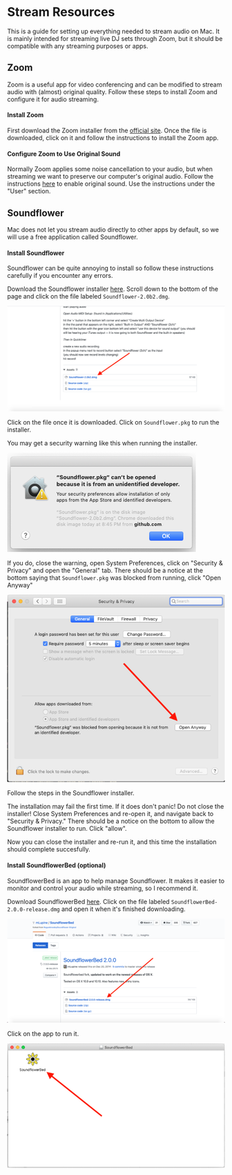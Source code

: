 # Stream Resources
This is a guide for setting up everything needed to stream audio on Mac.
It is mainly intended for streaming live DJ sets through Zoom, but it should
be compatible with any streaming purposes or apps.


## Zoom
Zoom is a useful app for video conferencing and can be modified to stream
audio with (almost) original quality. Follow these steps to install Zoom
and configure it for audio streaming.

#### Install Zoom
First download the Zoom installer from the [official site](https://zoom.us/download).
Once the file is downloaded, click on it and follow the instructions to install the Zoom app.

#### Configure Zoom to Use Original Sound
Normally Zoom applies some noise cancellation to your audio, but when streaming
we want to preserve our computer's original audio.
Follow the instructions [here](https://support.zoom.us/hc/en-us/articles/115003279466-Enabling-option-to-preserve-original-sound)
to enable original sound. Use the instructions under the "User" section.


## Soundflower
Mac does not let you stream audio directly to other apps by default, so we will
use a free application called Soundflower.

#### Install Soundflower
Soundflower can be quite annoying to install so follow these instructions carefully if you encounter any errors.

Download the Soundflower installer [here](https://github.com/mattingalls/Soundflower/releases/tag/2.0b2).
Scroll down to the bottom of the page and click on the file labeled `Soundflower-2.0b2.dmg`.

![soundflower download](images/soundflower_download.png)

Click on the file once it is downloaded.
Click on `Soundflower.pkg` to run the installer.

You may get a security warning like this when running the installer.

![soundflower warning](images/soundflower_warning.png)

If you do, close the warning, open System Preferences, click on "Security & Privacy" and open the "General" tab.
There should be a notice at the bottom saying that `Soundflower.pkg` was blocked from running, click "Open Anyway"

![soundflower open anyway](images/soundflower_open_anyway.png)

Follow the steps in the Soundflower installer.

The installation may fail the first time. If it does don't panic! Do not close the installer!
Close System Preferences and re-open it, and navigate back to "Security & Privacy."
There should be a notice on the bottom to allow the Soundflower installer to run. Click "allow".

Now you can close the installer and re-run it, and this time the installation should complete succesfully.

#### Install SoundflowerBed (optional)
SoundflowerBed is an app to help manage Soundflower. It makes it easier to monitor and control your audio while streaming, so I recommend it.

Download  SoundflowerBed [here](https://github.com/mLupine/SoundflowerBed/releases).
Click on the file labeled `SoundflowerBed-2.0.0-release.dmg` and open it when it's finished downloading.

![soundflowerbed download](images/soundflowerbed_download.png)

Click on the app to run it.

![soundflowerbed app](images/soundflowerbed_app.png)
